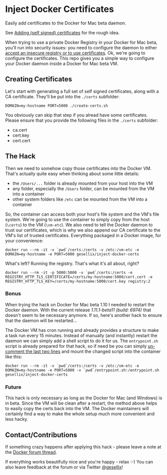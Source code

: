# Inject Docker Certificates

Easily add certificates to the Docker for Mac beta daemon.

See [Adding (self signed) certificates](https://forums.docker.com/t/adding-self-signed-certificates/9761) for the rough idea.

When trying to use a private Docker Registry in your Docker for Mac beta, you'll run into security issues: you need to configure the daemon to either [accept an insecure registry or to use certificates](https://docs.docker.com/registry/insecure/). Ok, we're going to configure the certificates. This repo gives you a simple way to configure your Docker daemon inside a Docker for Mac beta VM.


## Creating Certificates

Let's start with generating a full set of self signed certificates, along with a CA certificate. They'll be put into the `./certs` subfolder:

    DOMAIN=my-hostname PORT=5000 ./create-certs.sh

You obviously can skip that step if you alread have some certificates. Please ensure that you provide the following files in the `./certs` subfolder:

- ca.cert
- cert.key
- cert.cert


## The Hack

Then we need to somehow copy those certificates into the Docker VM. That's actually quite easy when thinking about some little details:

- the `/Users/...` folder is already mounted from your host into the VM
- any folder, especially the `/Users` folder, can be mounted from the VM into a container
- other system folders like `/etc` can be mounted from the VM into a container

So, the container can access both your host's file system and the VM's file system. We're going to use the container to simply copy from the host (`\certs`) to the VM (`\vm-etc`). We also need to tell the Docker daemon to trust our certificates, which is why we also append our CA certificate to the VM's list of trusted certificates. Everything packaged in a Docker image, for your convenience:

    docker run --rm -it -v `pwd`/certs:/certs -v /etc:/vm-etc -e DOMAIN=my-hostname -e PORT=5000 gesellix/inject-docker-certs

What's left? Running the registry. That's what it's all about, right?

    docker run --rm -it -p 5000:5000 -v `pwd`/certs:/certs -e REGISTRY_HTTP_TLS_CERTIFICATE=/certs/my-hostname:5000/cert.cert -e REGISTRY_HTTP_TLS_KEY=/certs/my-hostname:5000/cert.key registry:2


### Bonus

When trying the hack on Docker for Mac beta 1.10 I needed to restart the Docker daemon. With the current release _1.11.1-beta11 (build: 6974)_ that doesn't seem to be necessary anymore. If so, here's another hack to ensure that the daemon will be restarted...

The Docker VM has cron running and already provides a structure to make a task run every 15 minutes. Instead of manually (and instantly) restart the daemon we can simply add a shell script to do it for us. The `entrypoint.sh` script is already prepared for that hack, so if need be you can simply [un-comment the last two lines](https://github.com/gesellix/inject-docker-certs/blob/7821ff65743b0154fa3b010fff6416292d8cf862/entrypoint.sh#L10) and mount the changed script into the container like this:

    docker run --rm -it -v `pwd`/certs:/certs -v /etc:/vm-etc -e DOMAIN=my-hostname -e PORT=5000 -v `pwd`/entrypoint.sh:/entrypoint.sh gesellix/inject-docker-certs

### Future

This hack is only necessary as long as the Docker for Mac (and Windows) is in beta. Since the VM will be clean after a restart, the method above helps to easily copy the certs back into the VM. The Docker maintainers will certainly find a way to make the whole setup much more convenient and less hacky.


## Contact/Contributions

If something crazy happens after applying this hack - please leave a note at the [Docker forum thread](https://forums.docker.com/t/adding-self-signed-certificates/9761).

If everything works beautifully nice and you're happy - relax :-)
 You can also leave feedback at the forum or via Twitter [@gesellix](https://twitter.com/gesellix)!
